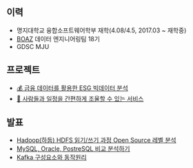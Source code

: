 ## 이력
- 명지대학교 융합소프트웨어학부 재학(4.08/4.5, 2017.03 ~ 재학중)
- [BOAZ](https://www.bigdataboaz.com/) 데이터 엔지니어링팀 18기   
- GDSC MJU 

## 프로젝트
- [💰 금융 데이터를 활용한 ESG 빅데이터 분석](https://github.com/choeunhak/ESG_hadoop_spark_analysis)
- [👫 사람들과 일정을 간편하게 조율할 수 있는 서비스](https://github.com/Modu-Moija/momo-server)

## 발표 
- [Hadoop(하둡) HDFS 읽기/쓰기 과정 Open Source 레벨 분석](https://durumiss.tistory.com/31)
- [MySQL, Oracle, PostreSQL 비교 분석하기](https://durumiss.tistory.com/30)
- [Kafka 구성요소와 동작원리](https://durumiss.tistory.com/32)
